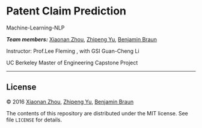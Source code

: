 # Patent Claim Prediction
Machine-Learning-NLP


_**Team members:**_ [Xiaonan Zhou](https://github.com/GiannaJo), [Zhipeng Yu](https://github.com/yuzhipeng588), [Benjamin Braun](https://github.com/benjaminbraun212)

Instructor: Prof.Lee Fleming , with GSI Guan-Cheng Li

UC Berkeley Master of Engineering Capstone Project

---

## License

&copy; 2016 [Xiaonan Zhou](https://github.com/GiannaJo), [Zhipeng Yu](https://github.com/yuzhipeng588), [Benjamin Braun](https://github.com/benjaminbraun212)

The contents of this repository are distributed under the MIT license. See file
`LICENSE` for details.
